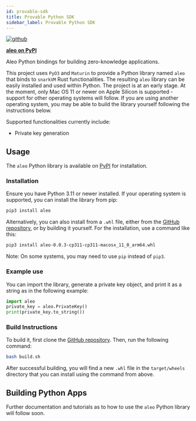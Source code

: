 ```yaml
---
id: provable-sdk
title: Provable Python SDK
sidebar_label: Provable Python SDK
---
```


<!-- markdown-link-check-disable -->
[![github]](https://github.com/provablehq/python-sdk/tree/master/sdk)
<!-- markdown-link-check-enable -->

[github]: https://img.shields.io/badge/github-8da0cb?style=for-the-badge&labelColor=555555&logo=github

[**aleo on PyPI**](https://pypi.org/project/aleo/)

Aleo Python bindings for building zero-knowledge applications.

This project uses `PyO3` and `Maturin` to provide a Python library named `aleo` that binds to `snarkVM` Rust functionalities. The resulting `aleo` library can be easily installed and used within Python. The project is at an early stage. At the moment, only Mac OS 11 or newer on Apple Silicon is supported - support for other operating systems will follow. If you are using another operating system, you may be able to build the library yourself following the instructions below.

Supported functionalities currently include:
* Private key generation

## Usage
The `aleo` Python library is available on [PyPI](https://pypi.org/project/aleo/) for installation.

### Installation
Ensure you have Python 3.11 or newer installed. If your operating system is supported, you can install the library from pip:

```bash
pip3 install aleo
```

<!-- markdown-link-check-disable -->
Alternatively, you can also install from a `.whl` file, either from the [GitHub repository](https://github.com/provablehq/python-sdk/tree/master/sdk/target/wheels), or by building it yourself. For the installation, use a command like this:
<!-- markdown-link-check-enable -->

```bash
pip3 install aleo-0.0.3-cp311-cp311-macosx_11_0_arm64.whl
```

Note: On some systems, you may need to use `pip` instead of `pip3`.

### Example use
You can import the library, generate a private key object, and print it as a string as in the following example:
```Python
import aleo
private_key = aleo.PrivateKey()
print(private_key.to_string())
```

<!-- markdown-link-check-disable -->
### Build Instructions
To build it, first clone the [GitHub repository](https://github.com/provablehq/python-sdk/tree/master/sdk). Then, run the following command:
```bash
bash build.sh
```
<!-- markdown-link-check-enable -->

After successful building, you will find a new `.whl` file in the `target/wheels` directory that you can install using the command from above.

## Building Python Apps

Further documentation and tutorials as to how to use the `aleo` Python library will follow soon.
